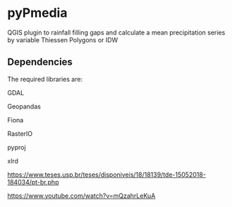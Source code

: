 # pyPmedia
QGIS plugin to rainfall filling gaps and calculate a mean precipitation series by variable Thiessen Polygons or IDW

## Dependencies
The required libraries are:

GDAL

Geopandas

Fiona

RasterIO

pyproj

xlrd


https://www.teses.usp.br/teses/disponiveis/18/18139/tde-15052018-184034/pt-br.php

https://www.youtube.com/watch?v=mQzahrLeKuA
